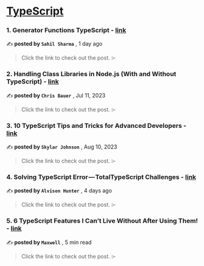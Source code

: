 
<h1><a href=https://medium.com/tag/typescript-tips/recommended target="_blank" rel="noopener noreferrer">TypeScript</a></h1>
<h3>1. Generator Functions TypeScript - <a href=https://medium.com/@sahilsharma88765/generator-functions-typescript-32f3035473bc?source=tag_recommended_feed---------0-84----------typescript_tips----------0e689787_d37b_426f_9bf6_12a972eecd54------- target="_blank" rel="noopener noreferrer">link</a></h3>

✍️ **posted by `Sahil Sharma`** <date> , 1 day ago</date>

<blockquote>Click the link to check out the post. ⌲</blockquote>

<h3>2. Handling Class Libraries in Node.js (With and Without TypeScript) - <a href=https://medium.com/better-programming/handling-class-libraries-in-node-js-with-and-without-typescript-39b73b2186b6?source=tag_recommended_feed---------1-107----------typescript_tips----------0e689787_d37b_426f_9bf6_12a972eecd54------- target="_blank" rel="noopener noreferrer">link</a></h3>

✍️ **posted by `Chris Bauer`** <date> , Jul 11, 2023</date>

<blockquote>Click the link to check out the post. ⌲</blockquote>

<h3>3. 10 TypeScript Tips and Tricks for Advanced Developers - <a href=https://medium.com/@codegirljs/10-typescript-tips-and-tricks-for-advanced-developers-25db6fe6aa72?source=tag_recommended_feed---------2-85----------typescript_tips----------0e689787_d37b_426f_9bf6_12a972eecd54------- target="_blank" rel="noopener noreferrer">link</a></h3>

✍️ **posted by `Skylar Johnson`** <date> , Aug 10, 2023</date>

<blockquote>Click the link to check out the post. ⌲</blockquote>

<h3>4. Solving TypeScript Error — TotalTypeScript Challenges - <a href=https://medium.com/@alvisonhunter/solving-typescript-error-totaltypescript-challenges-89d8dc0f214b?source=tag_recommended_feed---------3-84----------typescript_tips----------0e689787_d37b_426f_9bf6_12a972eecd54------- target="_blank" rel="noopener noreferrer">link</a></h3>

✍️ **posted by `Alvison Hunter`** <date> , 4 days ago</date>

<blockquote>Click the link to check out the post. ⌲</blockquote>

<h3>5. 6 TypeScript Features I Can’t Live Without After Using Them! - <a href=https://medium.com/javascript-in-plain-english/6-typescript-features-i-cant-live-without-after-using-them-1d7feab33922?source=tag_recommended_feed---------4-85----------typescript_tips----------0e689787_d37b_426f_9bf6_12a972eecd54------- target="_blank" rel="noopener noreferrer">link</a></h3>

✍️ **posted by `Maxwell`** <date> , 5 min read</date>

<blockquote>Click the link to check out the post. ⌲</blockquote>

